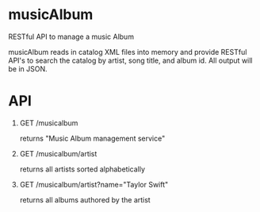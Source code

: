 # musicAlbum
RESTful API to manage a music Album

musicAlbum reads in catalog XML files into memory and provide RESTful API's to search the catalog by artist, song title, and album id. All output will be in JSON.

# API

1. GET  /musicalbum
  
    returns "Music Album management service"
    
2. GET  /musicalbum/artist

    returns all artists sorted alphabetically
    
3. GET  /musicalbum/artist?name="Taylor Swift"

    returns all albums authored by the artist
    
